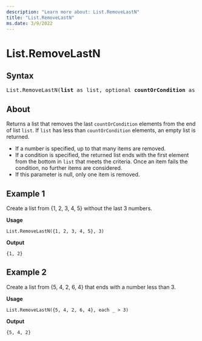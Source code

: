 ```yaml
---
description: "Learn more about: List.RemoveLastN"
title: "List.RemoveLastN"
ms.date: 3/9/2022
---
```

# List.RemoveLastN

## Syntax

<pre>
List.RemoveLastN(<b>list</b> as list, optional <b>countOrCondition</b> as any) as list
</pre>
  
## About

Returns a list that removes the last `countOrCondition` elements from the end of list `list`. If `list` has less than `countOrCondition` elements, an empty list is returned.

* If a number is specified, up to that many items are removed.
* If a condition is specified, the returned list ends with the first element from the bottom in `list` that meets the criteria. Once an item fails the condition, no further items are considered.
* If this parameter is null, only one item is removed.

## Example 1

Create a list from {1, 2, 3, 4, 5} without the last 3 numbers.

**Usage**

```powerquery-m
List.RemoveLastN({1, 2, 3, 4, 5}, 3)
```

**Output**

`{1, 2}`

## Example 2

Create a list from {5, 4, 2, 6, 4} that ends with a number less than 3.

**Usage**

```powerquery-m
List.RemoveLastN({5, 4, 2, 6, 4}, each _ > 3)
```

**Output**

`{5, 4, 2}`
